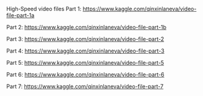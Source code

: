 High-Speed video files Part 1: https://www.kaggle.com/qinxinlaneva/video-file-part-1a

Part 2: https://www.kaggle.com/qinxinlaneva/video-file-part-1b

Part 3: https://www.kaggle.com/qinxinlaneva/video-file-part-2

Part 4: https://www.kaggle.com/qinxinlaneva/video-file-part-3

Part 5: https://www.kaggle.com/qinxinlaneva/video-file-part-5

Part 6: https://www.kaggle.com/qinxinlaneva/video-file-part-6

Part 7: https://www.kaggle.com/qinxinlaneva/video-file-part-7
